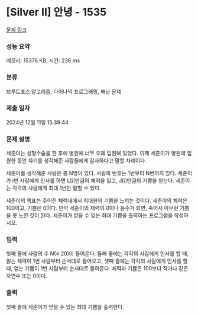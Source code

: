 # [Silver II] 안녕 - 1535 

[문제 링크](https://www.acmicpc.net/problem/1535) 

### 성능 요약

메모리: 15376 KB, 시간: 236 ms

### 분류

브루트포스 알고리즘, 다이나믹 프로그래밍, 배낭 문제

### 제출 일자

2024년 12월 11일 15:39:44

### 문제 설명

<p>세준이는 성형수술을 한 후에 병원에 너무 오래 입원해 있었다. 이제 세준이가 병원에 입원한 동안 자기를 생각해준 사람들에게 감사하다고 말할 차례이다.</p>

<p>세준이를 생각해준 사람은 총 N명이 있다. 사람의 번호는 1번부터 N번까지 있다. 세준이가 i번 사람에게 인사를 하면 L[i]만큼의 체력을 잃고, J[i]만큼의 기쁨을 얻는다. 세준이는 각각의 사람에게 최대 1번만 말할 수 있다.</p>

<p>세준이의 목표는 주어진 체력내에서 최대한의 기쁨을 느끼는 것이다. 세준이의 체력은 100이고, 기쁨은 0이다. 만약 세준이의 체력이 0이나 음수가 되면, 죽어서 아무런 기쁨을 못 느낀 것이 된다. 세준이가 얻을 수 있는 최대 기쁨을 출력하는 프로그램을 작성하시오.</p>

### 입력 

 <p>첫째 줄에 사람의 수 N(≤ 20)이 들어온다. 둘째 줄에는 각각의 사람에게 인사를 할 때, 잃는 체력이 1번 사람부터 순서대로 들어오고, 셋째 줄에는 각각의 사람에게 인사를 할 때, 얻는 기쁨이 1번 사람부터 순서대로 들어온다. 체력과 기쁨은 100보다 작거나 같은 자연수 또는 0이다.</p>

### 출력 

 <p>첫째 줄에 세준이가 얻을 수 있는 최대 기쁨을 출력한다.</p>

